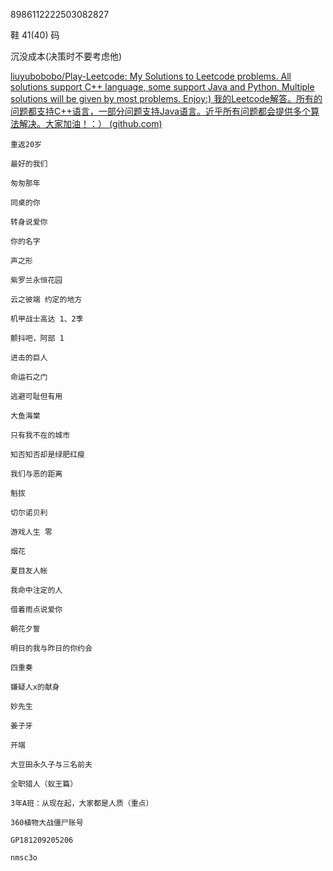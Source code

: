8986112222503082827

鞋 41(40) 码

沉没成本(决策时不要考虑他)

[liuyubobobo/Play-Leetcode: My Solutions to Leetcode problems. All solutions support C++ language, some support Java and Python. Multiple solutions will be given by most problems. Enjoy:) 我的Leetcode解答。所有的问题都支持C++语言，一部分问题支持Java语言。近乎所有问题都会提供多个算法解决。大家加油！：） (github.com)](https://github.com/liuyubobobo/Play-Leetcode)


```text
重返20岁 

‌最好的我们 

‌匆匆那年 

‌同桌的你 

‌转身说爱你 

‌你的名字 

‌声之形 

‌紫罗兰永恒花园 

‌云之彼端 约定的地方 

‌机甲战士高达 1、2季 

‌颤抖吧，阿部 1 

‌进击的巨人 

‌命运石之门 

‌逃避可耻但有用 

‌大鱼海棠 

‌只有我不在的城市 

‌知否知否却是绿肥红瘦 

‌我们与恶的距离 

‌魁拔 

‌切尔诺贝利 

‌游戏人生 零 

‌烟花 

‌夏目友人帐 

‌我命中注定的人 

‌借着雨点说爱你 

‌朝花夕誓 

‌明日的我与昨日的你约会 

‌四重奏 

‌嫌疑人x的献身 

‌妙先生 

‌姜子牙 

‌开端 

大豆田永久子与三名前夫 

全职猎人（蚁王篇） 

3年A班：从现在起，大家都是人质（重点）
```



```shell
360植物大战僵尸账号 

GP181209205206 

nmsc3o
```